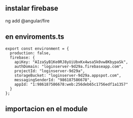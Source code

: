 

## instalar firebase

ng add @angular/fire

## en enviroments.ts

```
export const environment = {
  production: false,
  firebase: {
    apiKey: "AIzaSyB1Ke0RJ8yUiUbxKx4wsa5k0vw8KbypaSk",
    authDomain: "loginserver-9d29a.firebaseapp.com",
    projectId: "loginserver-9d29a",
    storageBucket: "loginserver-9d29a.appspot.com",
    messagingSenderId: "986187586678",
    appId: "1:986187586678:web:256deb65c1756edf1a1357"
  }
};
```

## importacion en el module

